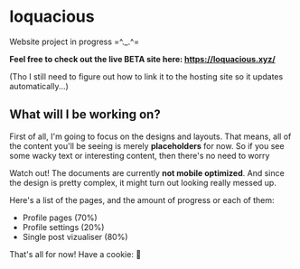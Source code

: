 # loquacious
Website project in progress =^._.^=

**Feel free to check out the live BETA site here: https://loquacious.xyz/**

(Tho I still need to figure out how to link it to the hosting site so it updates automatically...)

## What will I be working on?
First of all, I'm going to focus on the designs and layouts. That means, all of the content you'll be seeing is merely **placeholders** for now. So if you see some wacky text or interesting content, then there's no need to worry

Watch out! The documents are currently **not mobile optimized**. And since the design is pretty complex, it might turn out looking really messed up.

Here's a list of the pages, and the amount of progress or each of them:
* Profile pages (70%)
* Profile settings (20%)
* Single post vizualiser (80%)

That's all for now! Have a cookie: :cookie:
